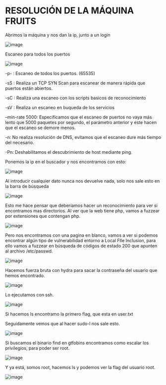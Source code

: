 # RESOLUCIÓN DE LA MÁQUINA FRUITS

Abrimos la máquina y nos dan la ip, junto a un login

![image](https://github.com/user-attachments/assets/b9e6bde9-d6bd-4fe3-a2d3-bae099071c91)

Escaneo para todos los puertos

![image](https://github.com/user-attachments/assets/a5cac044-60d3-448e-a4bd-6c810a24728a)

-p- : Escaneo de todos los puertos. (65535)

-sS : Realiza un TCP SYN Scan para escanear de manera rápida que puertos están abiertos.

-sC : Realiza una escaneo con los scripts basicos de reconocimiento

-sV : Realiza un escaneo en buqueda de los servicios

–min-rate 5000: Especificamos que el escaneo de puertos no vaya más lento que 5000 paquetes por segundo, el parámetro anterior y este hacen que el escaneo se demore menos.

-n: No realiza resolución de DNS, evitamos que el escaneo dure más tiempo del necesario.

-Pn: Deshabilitamos el descubrimiento de host mediante ping.

Ponemos la ip en el buscador y nos encontramos con esto:

![image](https://github.com/user-attachments/assets/0867f8d6-0543-4e8d-a005-21d317fef9ae)

Al introducir cualquier dato nunca nos devuelve nada, solo nos sale esto en la barra de búsqueda

![image](https://github.com/user-attachments/assets/5f8074bb-17bf-4bea-bff9-1520c946b115)

Esto me hace pensar que deberíamos hacer un reconocimiento para ver si encontramos mas directorios. Al ver que la web tiene php, vamos a fuzzear por extensiones que contengan php.

![image](https://github.com/user-attachments/assets/90411e2e-cc38-4abd-af0b-18438185ab76)

Pero nos encontramos con una pagina en blanco, vamos a ver si podemos encontrar algún tipo de vulnerabilidad entorno a Local FIle Inclusion, para ello vamos a fuzzear en búsqueda de códigos de estado 200 que apunten al archivo /etc/passwd.

![image](https://github.com/user-attachments/assets/c53054b8-2f5d-45d8-b3c0-7a31aa5b9208)

Hacemos fuerza bruta con hydra para sacar la contraseña del usuario que hemos encontrado.

![image](https://github.com/user-attachments/assets/47fb8c59-2ca3-43e8-b1bb-2c57dba1fd6a)

Lo ejecutamos con ssh.

![image](https://github.com/user-attachments/assets/cddbdc27-5846-428a-8538-ff3670e89a92)

Si hacemos ls encontramo la primero flag, que esta en user.txt

Seguidamente vemos que al hacer sudo-l nos sale esto.

![image](https://github.com/user-attachments/assets/040d2fd0-4f92-465e-8c38-8039db00e9e2)

Si buscamos el binario find en gtfobins encontramos como escalar los privilegios, para poder ser root.

![image](https://github.com/user-attachments/assets/1b294ede-5fe4-4899-a6b8-e14403118992)

Y ya está, somos root, hacemos ls y podemos ver la flag del usuario root.

![image](https://github.com/user-attachments/assets/852ad36d-e415-4da1-b9e2-4886ff714ac3)
